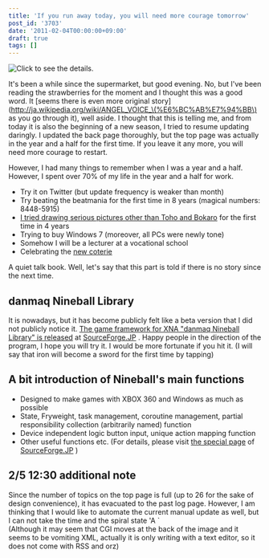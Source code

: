 ```yaml
---
title: 'If you run away today, you will need more courage tomorrow'
post_id: '3703'
date: '2011-02-04T00:00:00+09:00'
draft: true
tags: []
---
```


![Click to see the details.](https://danmaq.com/image/illustrations/Pikmin_s.jpg)

It's been a while since the supermarket, but good evening. No, but I've been reading the strawberries for the moment and I thought this was a good word. It [seems there is even more original story](http://ja.wikipedia.org/wiki/ANGEL_VOICE_\(%E6%BC%AB%E7%94%BB\) as you go through it), well aside. I thought that this is telling me, and from today it is also the beginning of a new season, I tried to resume updating daringly. I updated the back page thoroughly, but the top page was actually in the year and a half for the first time. If you leave it any more, you will need more courage to restart.

However, I had many things to remember when I was a year and a half. However, I spent over 70% of my life in the year and a half for work.

*   Try it on Twitter (but update frequency is weaker than month)
*   Try beating the beatmania for the first time in 8 years (magical numbers: 8448-5915)
*   [I tried drawing serious pictures other than Toho and Bokaro](http://p.tl/i/16343427) for the first time in 4 years
*   Trying to buy Windows 7 (moreover, all PCs were newly tone)
*   Somehow I will be a lecturer at a vocational school
*   Celebrating the [new coterie](http://kagaminer.in/)

A quiet talk book. Well, let's say that this part is told if there is no story since the next time.

## danmaq Nineball Library

It is nowadays, but it has become publicly felt like a beta version that I did not publicly notice it. [The game framework for XNA "danmaq Nineball Library" is released](http://nineball.sourceforge.jp/) at [SourceForge.JP](http://nineball.sourceforge.jp/) . Happy people in the direction of the program, I hope you will try it. I would be more fortunate if you hit it. (I will say that iron will become a sword for the first time by tapping)

## A bit introduction of Nineball's main functions

*   Designed to make games with XBOX 360 and Windows as much as possible
*   State, Fryweight, task management, coroutine management, partial responsibility collection (arbitrarily named) function
*   Device independent logic button input, unique action mapping function
*   Other useful functions etc. (For details, please visit [the special page](http://nineball.sourceforge.jp/) of [SourceForge.JP](http://nineball.sourceforge.jp/) )

## 2/5 12:30 additional note

Since the number of topics on the top page is full (up to 26 for the sake of design convenience), it has evacuated to the past log page. However, I am thinking that I would like to automate the current manual update as well, but I can not take the time and the spiral state 'A `  
(Although it may seem that CGI moves at the back of the image and it seems to be vomiting XML, actually it is only writing with a text editor, so it does not come with RSS and orz)
